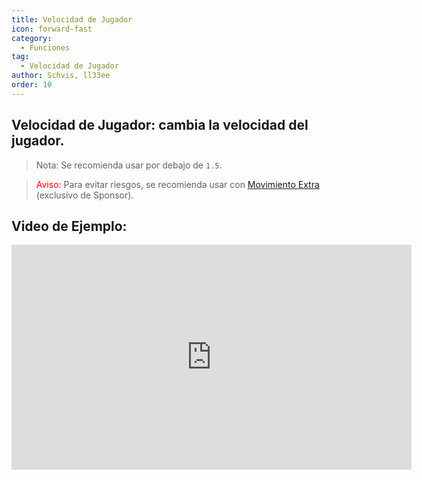 ```yaml
---
title: Velocidad de Jugador
icon: forward-fast
category:
  - Funciones
tag:
  - Velocidad de Jugador
author: Schvis, ll33ee
order: 10
---
```


## Velocidad de Jugador: cambia la velocidad del jugador.

> Nota: Se recomienda usar por debajo de `1.5`.

> <span style="color:red;">Aviso:</span> Para evitar riesgos, se recomienda usar con [Movimiento Extra](extra-movements.md) (exclusivo de Sponsor).

## Video de Ejemplo:

<div class="iframe-container"><iframe width="640" height="360" src="https://www.youtube.com/embed/HCxmOUMFRs8?list=PL5eI1Tb64p56g27qfYk7VuFTz4FK6YrKa" title="Korepi - Player Speed" frameborder="0" allow="accelerometer; autoplay; clipboard-write; encrypted-media; gyroscope; picture-in-picture; web-share" allowfullscreen></iframe></div>
